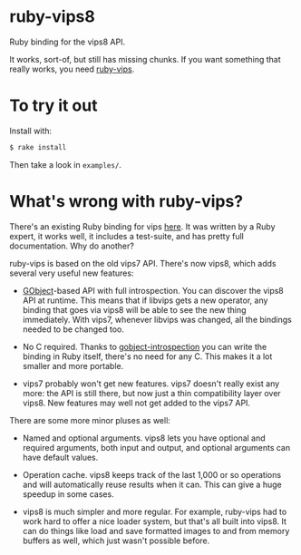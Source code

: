ruby-vips8
==========

Ruby binding for the vips8 API.

It works, sort-of, but still has missing chunks.  If you want something
that really works, you need [ruby-vips](https://github.com/jcupitt/ruby-vips).

# To try it out

Install with:

```bash
$ rake install
```

Then take a look in `examples/`. 

# What's wrong with ruby-vips?

There's an existing Ruby binding for vips
[here](https://github.com/jcupitt/ruby-vips). It was written by a Ruby
expert, it works well, it includes a test-suite, and has pretty full
documentation. Why do another?

ruby-vips is based on the old vips7 API. There's now vips8, which adds several
very useful new features:

* [GObject](https://developer.gnome.org/gobject/stable/)-based API with full
  introspection. You can discover the vips8 API at runtime. This means that if
  libvips gets a new operator, any binding that goes via vips8 will be able to
  see the new thing immediately. With vips7, whenever libvips was changed, all
  the bindings needed to be changed too.

* No C required. Thanks to
  [gobject-introspection](https://wiki.gnome.org/Projects/GObjectIntrospection)
  you can write the binding in Ruby itself, there's no need for any C. This
  makes it a lot smaller and more portable. 

* vips7 probably won't get new features. vips7 doesn't really exist any more:
  the API is still there, but now just a thin compatibility layer over vips8.
  New features may well not get added to the vips7 API.

There are some more minor pluses as well:

* Named and optional arguments. vips8 lets you have optional and required
  arguments, both input and output, and optional arguments can have default
  values. 

* Operation cache. vips8 keeps track of the last 1,000 or so operations and
  will automatically reuse results when it can. This can give a huge speedup
  in some cases.

* vips8 is much simpler and more regular. For example, 
  ruby-vips had to work hard to offer a nice loader system, but that's all
  built into vips8. It can do things like load and save formatted images to 
  and from memory buffers as well, which just wasn't possible before. 

